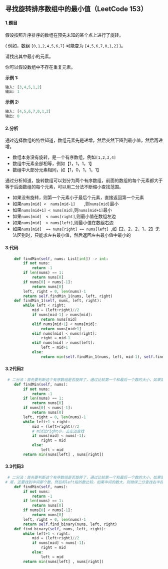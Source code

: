 ## 寻找旋转排序数组中的最小值（LeetCode 153）

#### 1.题目

假设按照升序排序的数组在预先未知的某个点上进行了旋转。

( 例如，数组 `[0,1,2,4,5,6,7]` 可能变为 `[4,5,6,7,0,1,2]` )。

请找出其中最小的元素。

你可以假设数组中不存在重复元素。

**示例 1:**

```python
输入: [3,4,5,1,2]
输出: 1
```

**示例 2:**

```python
输入: [4,5,6,7,0,1,2]
输出: 0
```

#### 2.分析

通过选择数组的特性知道，数组元素先是递增，然后突然下降到最小值，然后再递增。

- 数组本身没有旋转，是一个有序数组，例如`[1,2,3,4]`
- 数组中元素全部相等，例如【1，1，1，1】
- 数组中大部分元素相同，如【1，0，1，1，1】

通过分析知道，旋转数组可以划分为两个有序数组，前面的数组的每个元素都大于等于后面数组的每个元素，可以用二分法不断缩小查找范围。

- 如果没有旋转，则第一个元素小于最后个元素，直接返回第一个元素
- 如果`nums[mid] <  nums[mid-1]    `,则`nums[mid]`最小
- 如果`nums[mid+1] < nums[mid]`,则`nums[mid+1]`最小
- 如果`nums[mid]  < nums[right]`,则最小值在数组左边
- 如果`nums[mid]  > nums[left]`,则最小值在数组右边
- 如果`nums[mid]  == nums[right] == nums[left] `,如【2，2，2，1，2】无法区别时，只能求左右最小值，然后返回左右最小值中最小的

#### 3.代码

```python
    def findMin(self, nums: List[int]) -> int:
        if not nums:
            return -1
        if len(nums) == 1:
            return nums[0]
        if nums[0] < nums[-1]:
            return nums[0]
        left, right = 0, len(nums)-1
        return self.findMin_1(nums, left, right)
    def findMin_1(self, nums, left, right):
        while left < right:
            mid = (left+right)//2
            if nums[mid-1] > nums[mid]:
                return nums[mid]
            elif nums[mid+1] < nums[mid]:
                return nums[mid+1]
            elif nums[mid] < nums[right]:
                right = mid-1
            elif nums[mid] > nums[left]:
                left = mid+1
            else:
                return min(self.findMin_1(nums, left, mid-1), self.findMin_1(nums, mid+1, right))
```

#### 3.2代码2

```python
 # 二分法：首先要判断这个有序数组是否旋转了，通过比较第一个和最后一个数的大小，如果第一个数小，则没有旋转，直接返回这个数。如果第一个数大，就要进一步搜索。我们定义left和right两个指针分别指向开头和结尾，还要找到中间那个数，然后和left指的数比较，如果中间的数大，则继续二分查找右半段数组，反之查找左半段。终止条件是当左右两个指针相邻，返回小的那个。
    def findMin(self, nums):
        if not nums:
            return -1
        if len(nums) == 1:
            return nums[0]
        if nums[0] < nums[-1]:
            return nums[0]
        left, right = 0, len(nums)-1
        while left+1 < right:
            mid = (left+right)//2
            # mid比right小，去左边查找
            if nums[mid] < nums[-1]:
                right = mid
            else:
                left = mid
        return min(nums[left] , nums[right])
```

#### 3.3代码3

```python
 # 二分法：首先要判断这个有序数组是否旋转了，通过比较第一个和最后一个数的大小，如果第一个数小，则没有# # 旋转，直接返回这个数。如果第一个数大，就要进一步搜索。我们定义left和right两个指针分别指向开头和结
# 尾，还要找到中间那个数，然后和left指的数比较，如果中间的数大，则继续二分查找右半段数组，反之查找左半# 段。终止条件是当左右两个指针相邻，返回小的那个。   
    def findMin(self, nums):
        if not nums:
            return -1
        if len(nums) == 1:
            return nums[0]
        if nums[0] < nums[-1]:
            return nums[0]
        left, right = 0, len(nums)-1
        return self.find_binary(nums, left, right)
    def find_binary(self, nums, left, right):
        while left+1 < right:
            mid = (left+right)//2
            if nums[mid] < nums[-1]:
                right = mid
            else:
                left = mid
        return min(nums[left] , nums[right])
```





